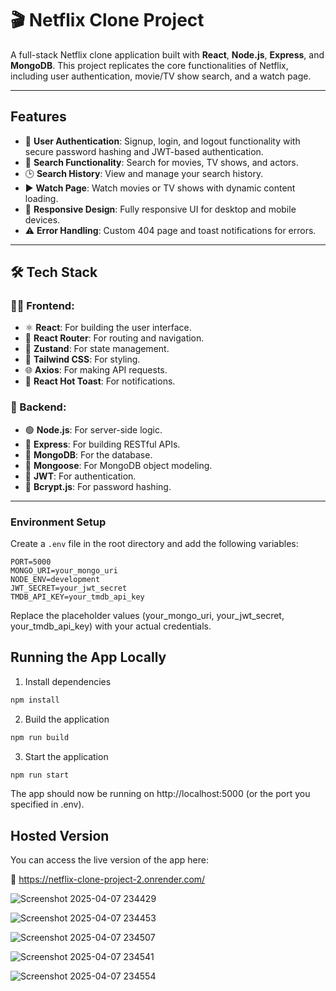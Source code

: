 # 🎬 Netflix Clone Project

A full-stack Netflix clone application built with **React**, **Node.js**, **Express**, and **MongoDB**. This project replicates the core functionalities of Netflix, including user authentication, movie/TV show search, and a watch page.

---

##  Features

- 🔐 **User Authentication**: Signup, login, and logout functionality with secure password hashing and JWT-based authentication.  
- 🔎 **Search Functionality**: Search for movies, TV shows, and actors.  
- 🕒 **Search History**: View and manage your search history.  
- ▶️ **Watch Page**: Watch movies or TV shows with dynamic content loading.  
- 📱 **Responsive Design**: Fully responsive UI for desktop and mobile devices.  
- ⚠️ **Error Handling**: Custom 404 page and toast notifications for errors.  


---

## 🛠️ Tech Stack

### 🧑‍💻 Frontend:
- ⚛️ **React**: For building the user interface.  
- 🧭 **React Router**: For routing and navigation.  
- 🧠 **Zustand**: For state management.  
- 🎨 **Tailwind CSS**: For styling.  
- 🌐 **Axios**: For making API requests.  
- 🔔 **React Hot Toast**: For notifications. 

### 🧪 Backend:
- 🟢 **Node.js**: For server-side logic.  
- 🚂 **Express**: For building RESTful APIs.  
- 🍃 **MongoDB**: For the database.  
- 🧩 **Mongoose**: For MongoDB object modeling.  
- 🔐 **JWT**: For authentication.  
- 🧂 **Bcrypt.js**: For password hashing.  
---

###  Environment Setup


Create a `.env` file in the root directory and add the following variables:

```env
PORT=5000
MONGO_URI=your_mongo_uri
NODE_ENV=development
JWT_SECRET=your_jwt_secret
TMDB_API_KEY=your_tmdb_api_key
```
Replace the placeholder values (your_mongo_uri, your_jwt_secret, your_tmdb_api_key) with your actual credentials.

## Running the App Locally
1. Install dependencies
```bash
npm install
```
2. Build the application
``` bash
npm run build
```
3. Start the application
``` bash
npm run start
```

The app should now be running on http://localhost:5000 (or the port you specified in .env).

##  Hosted Version
You can access the live version of the app here:

🔗 https://netflix-clone-project-2.onrender.com/



![Screenshot 2025-04-07 234429](https://github.com/user-attachments/assets/5768db21-061f-476d-aae3-b100086f8972)

![Screenshot 2025-04-07 234453](https://github.com/user-attachments/assets/47017511-27d1-4bd4-9ba3-3df96271031b)

![Screenshot 2025-04-07 234507](https://github.com/user-attachments/assets/88c336c8-cb46-41ed-afd5-804745a78ac8)

![Screenshot 2025-04-07 234541](https://github.com/user-attachments/assets/9b9c51f9-cf54-4c15-9368-85c64adb9759)

![Screenshot 2025-04-07 234554](https://github.com/user-attachments/assets/3b36f12f-23d1-4a45-a6a8-ddaeb07b0e05)

